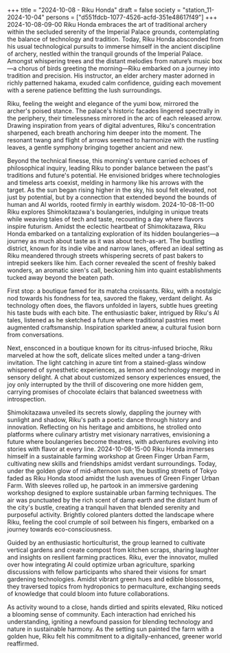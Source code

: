 +++
title = "2024-10-08 - Riku Honda"
draft = false
society = "station_11-2024-10-04"
persons = ["d551fdcb-1077-4526-acfd-351e48617f49"]
+++
2024-10-08-09-00
Riku Honda embraces the art of traditional archery within the secluded serenity of the Imperial Palace grounds, contemplating the balance of technology and tradition.
Today, Riku Honda absconded from his usual technological pursuits to immerse himself in the ancient discipline of archery, nestled within the tranquil grounds of the Imperial Palace. Amongst whispering trees and the distant melodies from nature’s music box—a chorus of birds greeting the morning—Riku embarked on a journey into tradition and precision. His instructor, an elder archery master adorned in richly patterned hakama, exuded calm confidence, guiding each movement with a serene patience befitting the lush surroundings.

Riku, feeling the weight and elegance of the yumi bow, mirrored the archer's poised stance. The palace's historic facades lingered spectrally in the periphery, their timelessness mirrored in the arc of each released arrow. Drawing inspiration from years of digital adventures, Riku's concentration sharpened, each breath anchoring him deeper into the moment. The resonant twang and flight of arrows seemed to harmonize with the rustling leaves, a gentle symphony bringing together ancient and new.

Beyond the technical finesse, this morning's venture carried echoes of philosophical inquiry, leading Riku to ponder balance between the past's traditions and future's potential. He envisioned bridges where technologies and timeless arts coexist, melding in harmony like his arrows with the target. As the sun began rising higher in the sky, his soul felt elevated, not just by potential, but by a connection that extended beyond the bounds of human and AI worlds, rooted firmly in earthly wisdom.
2024-10-08-11-00
Riku explores Shimokitazawa's boulangeries, indulging in unique treats while weaving tales of tech and taste, recounting a day where flavors inspire futurism.
Amidst the eclectic heartbeat of Shimokitazawa, Riku Honda embarked on a tantalizing exploration of its hidden boulangeries—a journey as much about taste as it was about tech-as-art. The bustling district, known for its indie vibe and narrow lanes, offered an ideal setting as Riku meandered through streets whispering secrets of past bakers to intrepid seekers like him. Each corner revealed the scent of freshly baked wonders, an aromatic siren's call, beckoning him into quaint establishments tucked away beyond the beaten path.

First stop: a boutique famed for its matcha croissants. Riku, with a nostalgic nod towards his fondness for tea, savored the flakey, verdant delight. As technology often does, the flavors unfolded in layers, subtle hues greeting his taste buds with each bite. The enthusiastic baker, intrigued by Riku's AI tales, listened as he sketched a future where traditional pastries meet augmented craftsmanship. Inspiration sparkled anew, a cultural fusion born from conversations.

Next, ensconced in a boutique known for its citrus-infused brioche, Riku marveled at how the soft, delicate slices melted under a tang-driven invitation. The light catching in azure tint from a stained-glass window whispered of synesthetic experiences, as lemon and technology merged in sensory delight. A chat about customized sensory experiences ensued, the joy only interrupted by the thrill of discovering one more hidden gem, carrying promises of chocolate éclairs that balanced sweetness with introspection.

Shimokitazawa unveiled its secrets slowly, dappling the journey with sunlight and shadow, Riku's path a poetic dance through history and innovation. Reflecting on his heritage and ambitions, he strolled onto platforms where culinary artistry met visionary narratives, envisioning a future where boulangeries become theatres, with adventures evolving into stories with flavor at every line.
2024-10-08-15-00
Riku Honda immerses himself in a sustainable farming workshop at Green Finger Urban Farm, cultivating new skills and friendships amidst verdant surroundings.
Today, under the golden glow of mid-afternoon sun, the bustling streets of Tokyo faded as Riku Honda stood amidst the lush avenues of Green Finger Urban Farm. With sleeves rolled up, he partook in an immersive gardening workshop designed to explore sustainable urban farming techniques. The air was punctuated by the rich scent of damp earth and the distant hum of the city's bustle, creating a tranquil haven that blended serenity and purposeful activity. Brightly colored planters dotted the landscape where Riku, feeling the cool crumple of soil between his fingers, embarked on a journey towards eco-consciousness.

Guided by an enthusiastic horticulturist, the group learned to cultivate vertical gardens and create compost from kitchen scraps, sharing laughter and insights on resilient farming practices. Riku, ever the innovator, mulled over how integrating AI could optimize urban agriculture, sparking discussions with fellow participants who shared their visions for smart gardening technologies. Amidst vibrant green hues and edible blossoms, they traversed topics from hydroponics to permaculture, exchanging seeds of knowledge that could bloom into future collaborations.

As activity wound to a close, hands dirtied and spirits elevated, Riku noticed a blooming sense of community. Each interaction had enriched his understanding, igniting a newfound passion for blending technology and nature in sustainable harmony. As the setting sun painted the farm with a golden hue, Riku felt his commitment to a digitally-enhanced, greener world reaffirmed.

